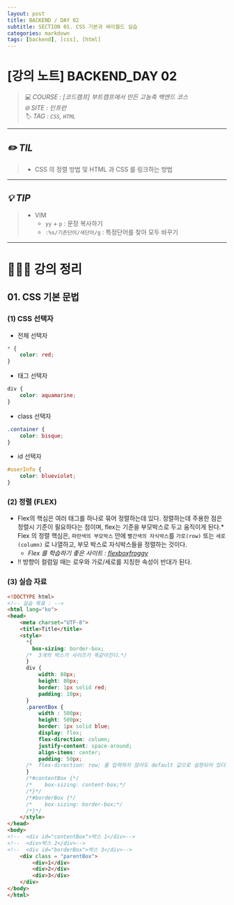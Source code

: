 ```yaml
---
layout: post
title: BACKEND / DAY 02 
subtitle: SECTION 01. CSS 기본과 싸이월드 실습
categories: markdown
tags: [backend], [css], [html] 
---
```


# [강의 노트] BACKEND_DAY 02  
>_💻 COURSE : [코드캠프] 부트캠프에서 만든 고농축 백엔드 코스_  
_🌐 SITE : 인프런_  
_🏷️ TAG : `CSS`, `HTML`_
- - - 

## _✏️ TIL_
> * CSS 의 정렬 방법 및 HTML 과 CSS 를 링크하는 방법  
- - - 

## _💡 TIP_

> * VIM 
>   * `yy` + `p` : 문장 복사하기  
>   * `:%s/기존단어/새단어/g` : 특정단어를 찾아 모두 바꾸기

- - - 

# 👩🏻‍💻 강의 정리
## 01. CSS 기본 문법

### (1) CSS 선택자
* 전체 선택자
```css
* {
    color: red;
}   
```

* 태그 선택자
```css
div {
    color: aquamarine;
}   
```

* class 선택자
```css
.container {
    color: bisque;
}   
```
* id 선택자
```css
#userInfo {
    color: blueviolet;
}   
```

### (2) 정렬 (FLEX)
* Flex의 핵심은 여러 태그를 하나로 묶어 정렬하는데 있다. 정렬하는데 주용한 점은 정렬시 기준이 필요하다는 점이며, flex는 기준을 부모박스로 두고 움직이게 된다.* Flex 의 정렬 핵심은, `파란색의 부모박스` 안에 `빨간색의 자식박스`를 `가로(row)` 또는 `세로(column)` 로 나열하고, 부모 박스로 자식박스들을 정렬하는 것이다. 
  * _Flex 를 학습하기 좋은 사이트 : [flexboxfroggy](https://flexboxfroggy.com/)_  
* ‼️ 방향이 컬럼일 때는 로우와 가로/세로를 지칭한 속성이 반대가 된다. 

### (3) 실습 자료 
```html
<!DOCTYPE html>
<!-- 실습 목표 : -->
<html lang="ko">
<head>
    <meta charset="UTF-8">
    <title>Title</title>
    <style>
      *{
        box-sizing: border-box;
      /*  3개의 박스가 사이즈가 똑같아진다.*/
      }
      div {
          width: 80px;
          height: 80px;
          border: 1px solid red;
          padding: 10px;
      }
      .parentBox {
          width : 500px;
          height: 500px;
          border: 1px solid blue;
          display: flex;
          flex-direction: column;
          justify-content: space-around;
          align-items: center;
          padding: 50px;
      /*  flex-direction: row; 를 입력하지 않아도 default 값으로 설정되어 있다.  */
      }
      /*#contentBox {*/
      /*    box-sizing: content-box;*/
      /*}*/
      /*#borderBox {*/
      /*    box-sizing: border-box;*/
      /*}*/
    </style>
</head>
<body>
<!--  <div id="contentBox">박스 1</div>-->
<!--  <div>박스 2</div>-->
<!--  <div id="borderBox">박스 3</div>-->
    <div class = "parentBox">
        <div>1</div>
        <div>2</div>
        <div>3</div>
    </div>
</body>
</html>
```